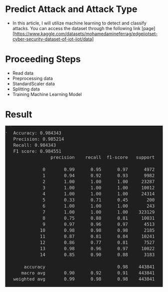 # Predict Attack and Attack Type

- In this article, I will utilize machine learning to detect and classify attacks. You can access the dataset through the following link [page][https://www.kaggle.com/datasets/mohamedamineferrag/edgeiiotset-cyber-security-dataset-of-iot-iiot/data]

# Proceeding Steps
- Read data
- Preprocessing data
- StandardScaler data
- Splitting data
- Training Machine Learning Model

# Result 
![](image/result.png)

